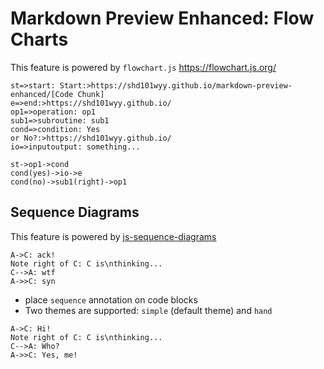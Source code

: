 # Markdown Preview Enhanced: Flow Charts

This feature is powered by `flowchart.js` https://flowchart.js.org/

```flow
st=>start: Start:>https://shd101wyy.github.io/markdown-preview-enhanced/[Code Chunk]
e=>end:>https://shd101wyy.github.io/
op1=>operation: op1
sub1=>subroutine: sub1
cond=>condition: Yes
or No?:>https://shd101wyy.github.io/
io=>inputoutput: something...

st->op1->cond
cond(yes)->io->e
cond(no)->sub1(right)->op1
```


## Sequence Diagrams

This feature is powered by [js-sequence-diagrams](https://bramp.github.io/js-sequence-diagrams/)


```sequence
A->C: ack!
Note right of C: C is\nthinking...
C-->A: wtf
A->>C: syn
```

- place `sequence` annotation on code blocks
- Two themes are supported: `simple` (default theme) and `hand`

```sequence {theme="hand"}
A->C: Hi!
Note right of C: C is\nthinking...
C-->A: Who?
A->>C: Yes, me!
```
